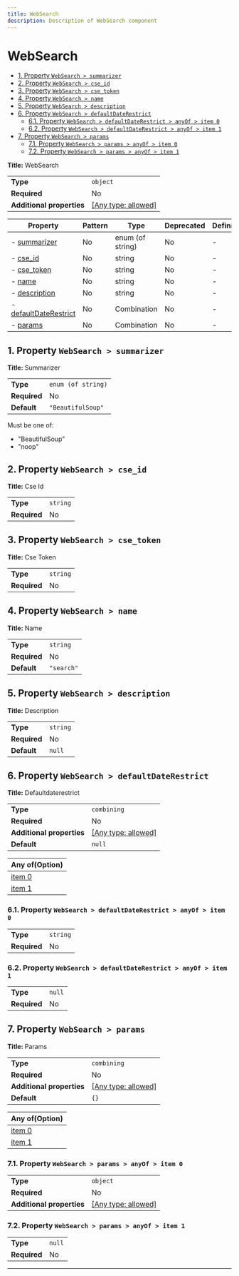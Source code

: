 ```yaml
---
title: WebSearch
description: Description of WebSearch component
---
```

# WebSearch

- [1. Property `WebSearch > summarizer`](#summarizer)
- [2. Property `WebSearch > cse_id`](#cse_id)
- [3. Property `WebSearch > cse_token`](#cse_token)
- [4. Property `WebSearch > name`](#name)
- [5. Property `WebSearch > description`](#description)
- [6. Property `WebSearch > defaultDateRestrict`](#defaultDateRestrict)
  - [6.1. Property `WebSearch > defaultDateRestrict > anyOf > item 0`](#defaultDateRestrict_anyOf_i0)
  - [6.2. Property `WebSearch > defaultDateRestrict > anyOf > item 1`](#defaultDateRestrict_anyOf_i1)
- [7. Property `WebSearch > params`](#params)
  - [7.1. Property `WebSearch > params > anyOf > item 0`](#params_anyOf_i0)
  - [7.2. Property `WebSearch > params > anyOf > item 1`](#params_anyOf_i1)

**Title:** WebSearch

|                           |                                                                           |
| ------------------------- | ------------------------------------------------------------------------- |
| **Type**                  | `object`                                                                  |
| **Required**              | No                                                                        |
| **Additional properties** | [[Any type: allowed]](# "Additional Properties of any type are allowed.") |

| Property                                       | Pattern | Type             | Deprecated | Definition | Title/Description   |
| ---------------------------------------------- | ------- | ---------------- | ---------- | ---------- | ------------------- |
| - [summarizer](#summarizer )                   | No      | enum (of string) | No         | -          | Summarizer          |
| - [cse_id](#cse_id )                           | No      | string           | No         | -          | Cse Id              |
| - [cse_token](#cse_token )                     | No      | string           | No         | -          | Cse Token           |
| - [name](#name )                               | No      | string           | No         | -          | Name                |
| - [description](#description )                 | No      | string           | No         | -          | Description         |
| - [defaultDateRestrict](#defaultDateRestrict ) | No      | Combination      | No         | -          | Defaultdaterestrict |
| - [params](#params )                           | No      | Combination      | No         | -          | Params              |

## <a name="summarizer"></a>1. Property `WebSearch > summarizer`

**Title:** Summarizer

|              |                    |
| ------------ | ------------------ |
| **Type**     | `enum (of string)` |
| **Required** | No                 |
| **Default**  | `"BeautifulSoup"`  |

Must be one of:
* "BeautifulSoup"
* "noop"

## <a name="cse_id"></a>2. Property `WebSearch > cse_id`

**Title:** Cse Id

|              |          |
| ------------ | -------- |
| **Type**     | `string` |
| **Required** | No       |

## <a name="cse_token"></a>3. Property `WebSearch > cse_token`

**Title:** Cse Token

|              |          |
| ------------ | -------- |
| **Type**     | `string` |
| **Required** | No       |

## <a name="name"></a>4. Property `WebSearch > name`

**Title:** Name

|              |            |
| ------------ | ---------- |
| **Type**     | `string`   |
| **Required** | No         |
| **Default**  | `"search"` |

## <a name="description"></a>5. Property `WebSearch > description`

**Title:** Description

|              |          |
| ------------ | -------- |
| **Type**     | `string` |
| **Required** | No       |
| **Default**  | `null`   |

## <a name="defaultDateRestrict"></a>6. Property `WebSearch > defaultDateRestrict`

**Title:** Defaultdaterestrict

|                           |                                                                           |
| ------------------------- | ------------------------------------------------------------------------- |
| **Type**                  | `combining`                                                               |
| **Required**              | No                                                                        |
| **Additional properties** | [[Any type: allowed]](# "Additional Properties of any type are allowed.") |
| **Default**               | `null`                                                                    |

| Any of(Option)                          |
| --------------------------------------- |
| [item 0](#defaultDateRestrict_anyOf_i0) |
| [item 1](#defaultDateRestrict_anyOf_i1) |

### <a name="defaultDateRestrict_anyOf_i0"></a>6.1. Property `WebSearch > defaultDateRestrict > anyOf > item 0`

|              |          |
| ------------ | -------- |
| **Type**     | `string` |
| **Required** | No       |

### <a name="defaultDateRestrict_anyOf_i1"></a>6.2. Property `WebSearch > defaultDateRestrict > anyOf > item 1`

|              |        |
| ------------ | ------ |
| **Type**     | `null` |
| **Required** | No     |

## <a name="params"></a>7. Property `WebSearch > params`

**Title:** Params

|                           |                                                                           |
| ------------------------- | ------------------------------------------------------------------------- |
| **Type**                  | `combining`                                                               |
| **Required**              | No                                                                        |
| **Additional properties** | [[Any type: allowed]](# "Additional Properties of any type are allowed.") |
| **Default**               | `{}`                                                                      |

| Any of(Option)             |
| -------------------------- |
| [item 0](#params_anyOf_i0) |
| [item 1](#params_anyOf_i1) |

### <a name="params_anyOf_i0"></a>7.1. Property `WebSearch > params > anyOf > item 0`

|                           |                                                                           |
| ------------------------- | ------------------------------------------------------------------------- |
| **Type**                  | `object`                                                                  |
| **Required**              | No                                                                        |
| **Additional properties** | [[Any type: allowed]](# "Additional Properties of any type are allowed.") |

### <a name="params_anyOf_i1"></a>7.2. Property `WebSearch > params > anyOf > item 1`

|              |        |
| ------------ | ------ |
| **Type**     | `null` |
| **Required** | No     |

----------------------------------------------------------------------------------------------------------------------------
